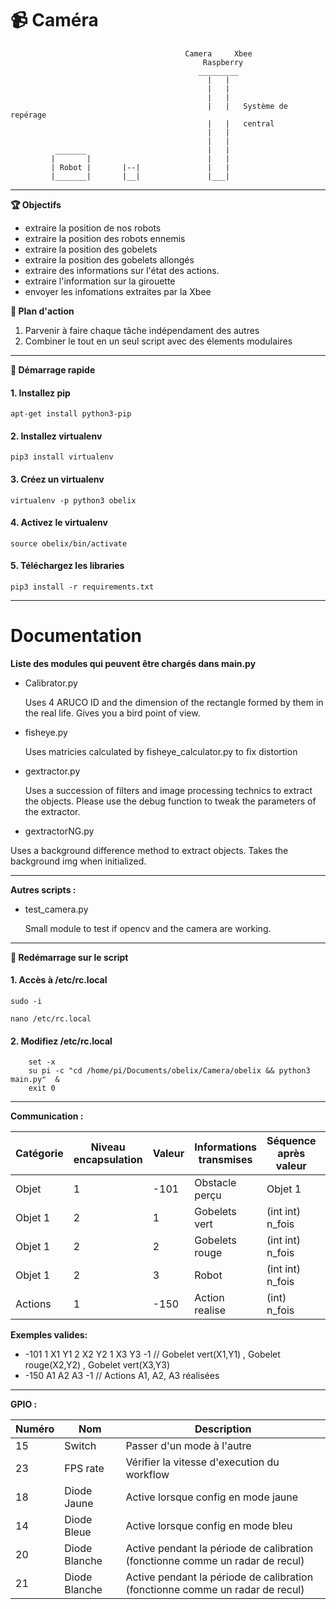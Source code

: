 # :video_camera: Caméra



                                           Camera     Xbee
                                               Raspberry
                                              _________
                                                |   |
                                                |   |
                                                |   |
                                                |   |   Système de repérage
                                                |   |   central
                                                |   | 
                                                |   |
              _______                           |   |
             |       |                          |   |
             | Robot |       |--|               |   | 
             |_______|       |__|               |___|
             

------------------------------------------------------------------------------------------
**:trophy: Objectifs** 

- extraire la position de nos robots
- extraire la position des robots ennemis
- extraire la position des gobelets
- extraire la position des gobelets allongés 
- extraire des informations sur l'état des actions.
- extraire l'information sur la girouette
- envoyer les infomations extraites par la Xbee




**:bookmark_tabs: Plan d'action**

1. Parvenir à faire chaque tâche indépendament des autres
2. Combiner le tout en un seul script avec des élements modulaires

------------------------------------------------------------------------------------------
**:hammer: Démarrage rapide** 

  #### 1. Installez pip
  ```apt-get install python3-pip```

  #### 2. Installez virtualenv
  ```pip3 install virtualenv```

  #### 3. Créez un virtualenv
  ```virtualenv -p python3 obelix```

  #### 4. Activez le virtualenv
  ```source obelix/bin/activate```

  #### 5. Téléchargez les libraries
  ```pip3 install -r requirements.txt```

------------------------------------------------------------------------------------------
# Documentation

**Liste des modules qui peuvent être chargés dans main.py**

- Calibrator.py

  Uses 4 ARUCO ID and the dimension of the rectangle formed by them in the real life.
  Gives you a bird point of view.


- fisheye.py 
  
  Uses matricies calculated by fisheye_calculator.py to fix distortion
  
  
- gextractor.py 
  
  Uses a succession of filters and image processing technics to extract the objects. 
  Please use the debug function to tweak the parameters of the extractor.
  
  
 - gextractorNG.py
  
  Uses a background difference method to extract objects. Takes the background img when initialized.
  
 ------------------------------------------------------------------------------------------ 
 **Autres scripts :**
 
  - test_camera.py

    Small module to test if opencv and the camera are working.
    
------------------------------------------------------------------------------------------
**:hammer: Redémarrage sur le script** 

#### 1. Accès à /etc/rc.local
  ```sudo -i```
  
  ```nano /etc/rc.local```
  
#### 2. Modifiez /etc/rc.local
  ``` exec 1>/tmp/rc.local.log 2>&1 
      set -x
      su pi -c "cd /home/pi/Documents/obelix/Camera/obelix && python3 main.py"  &
      exit 0
  ```

------------------------------------------------------------------------------------------

 **Communication :**



| Catégorie| Niveau encapsulation | Valeur | Informations transmises | Séquence après valeur | Fin de séquence |
|----------|---------|---------|-------------------------|----------------|-----------------|
| Objet | 1 |  -101 | Obstacle perçu  | Objet 1 | -1 |
| Objet 1 | 2 | 1 | Gobelets vert | (int int) n_fois | -1 |
| Objet 1 |  2 | 2 | Gobelets rouge | (int int) n_fois  | -1 |
| Objet 1 |  2 | 3 | Robot | (int int) n_fois | -1 |
| Actions | 1 | -150 | Action realise | (int) n_fois | -1 |

**Exemples valides:**

- -101 1 X1 Y1 2 X2 Y2 1 X3 Y3 -1 // Gobelet vert(X1,Y1) , Gobelet rouge(X2,Y2) , Gobelet vert(X3,Y3)
- -150 A1 A2 A3 -1 // Actions A1, A2, A3 réalisées

------------------------------------------------------------------------------------------

 **GPIO :**

 | Numéro | Nom | Description
|----------|-------------|----------------------------------------------|
| 15 | Switch| Passer d'un mode à l'autre |
| 23 | FPS rate  | Vérifier la vitesse d'execution du workflow |
| 18 | Diode Jaune | Active lorsque config en mode jaune |
| 14 | Diode Bleue | Active lorsque config en mode bleu |
| 20 | Diode Blanche | Active pendant la période de calibration (fonctionne comme un radar de recul) |
| 21 | Diode Blanche | Active pendant la période de calibration (fonctionne comme un radar de recul) |
  



